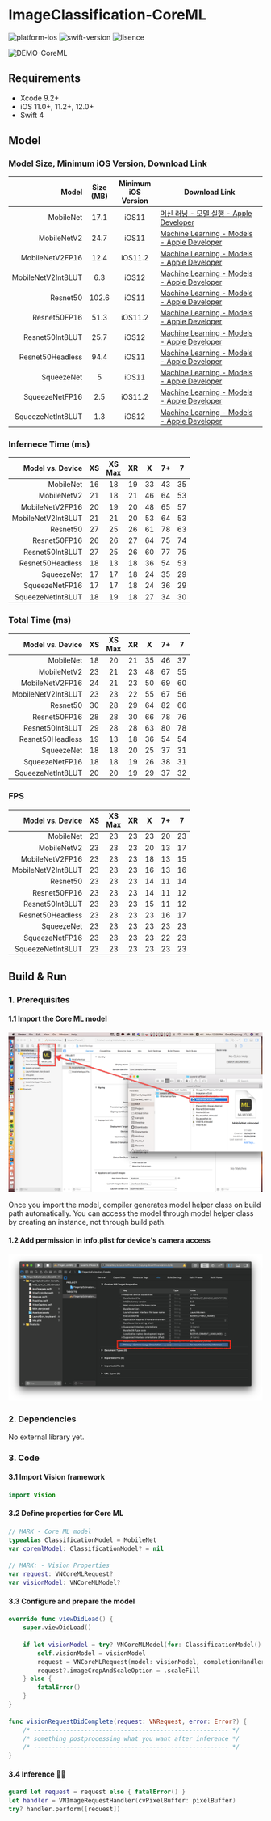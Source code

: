 # ImageClassification-CoreML

![platform-ios](https://img.shields.io/badge/platform-ios-lightgrey.svg)
![swift-version](https://img.shields.io/badge/swift-4-red.svg)
![lisence](https://img.shields.io/badge/license-MIT-black.svg)

![DEMO-CoreML](https://github.com/tucan9389/MobileNetApp-CoreML/raw/master/resource/MobileNet-CoreML-DEMO.gif?raw=true)

## Requirements

- Xcode 9.2+
- iOS 11.0+, 11.2+, 12.0+
- Swift 4

## Model

### Model Size, Minimum iOS Version, Download Link

| Model | Size<br>(MB) | Minimum<br>iOS Version | Download Link |
| ----: | :----: | :----: | ----- |
| MobileNet | 17.1 | iOS11 | [머신 러닝 - 모델 실행 - Apple Developer](https://developer.apple.com/kr/machine-learning/build-run-models) |
| MobileNetV2 | 24.7 | iOS11 | [Machine Learning - Models - Apple Developer](https://developer.apple.com/machine-learning/models) |
| MobileNetV2FP16 | 12.4 | iOS11.2 | [Machine Learning - Models - Apple Developer](https://developer.apple.com/machine-learning/models) |
| MobileNetV2Int8LUT | 6.3 | iOS12 | [Machine Learning - Models - Apple Developer](https://developer.apple.com/machine-learning/models) |
| Resnet50 | 102.6 | iOS11 | [Machine Learning - Models - Apple Developer](https://developer.apple.com/machine-learning/models) |
| Resnet50FP16 | 51.3 | iOS11.2 | [Machine Learning - Models - Apple Developer](https://developer.apple.com/machine-learning/models) |
| Resnet50Int8LUT | 25.7 | iOS12 | [Machine Learning - Models - Apple Developer](https://developer.apple.com/machine-learning/models) |
| Resnet50Headless | 94.4 | iOS11 | [Machine Learning - Models - Apple Developer](https://developer.apple.com/machine-learning/models) |
| SqueezeNet | 5 | iOS11 | [Machine Learning - Models - Apple Developer](https://developer.apple.com/machine-learning/models) |
| SqueezeNetFP16 | 2.5 | iOS11.2 | [Machine Learning - Models - Apple Developer](https://developer.apple.com/machine-learning/models) |
| SqueezeNetInt8LUT | 1.3 | iOS12 | [Machine Learning - Models - Apple Developer](https://developer.apple.com/machine-learning/models) |

### Infernece Time (ms)

| Model vs. Device | XS | XS<br>Max | XR | X | 7+ | 7 |
| ----: | :----: | :----: | :----: | :----: | :----: | :----: |
| MobileNet | 16 | 18 | 19 | 33 | 43 | 35 |
| MobileNetV2 | 21 | 18 | 21 | 46 | 64 | 53 |
| MobileNetV2FP16 | 20 | 19 | 20 | 48 | 65 | 57 |
| MobileNetV2Int8LUT | 21 | 21 | 20 | 53 | 64 | 53 |
| Resnet50 | 27 | 25 | 26 | 61 | 78 | 63 |
| Resnet50FP16 | 26 | 26 | 27 | 64 | 75 | 74 |
| Resnet50Int8LUT | 27 | 25 | 26 | 60 | 77 | 75 |
| Resnet50Headless | 18 | 13 | 18 | 36 | 54 | 53 |
| SqueezeNet | 17 | 17 | 18 | 24 | 35 | 29 |
| SqueezeNetFP16 | 17 | 17 | 18 | 24 | 36 | 29 |
| SqueezeNetInt8LUT | 18 | 19 | 18 | 27 | 34 | 30 |

### Total Time (ms)

| Model vs. Device | XS | XS<br>Max | XR | X | 7+ | 7 |
| ----: | :----: | :----: | :----: | :----: | :----: | :----: |
| MobileNet | 18 | 20 | 21 | 35 | 46 | 37 |
| MobileNetV2 | 23 | 21 | 23 | 48 | 67 | 55 |
| MobileNetV2FP16 | 24 | 21 | 23 | 50 | 69 | 60 |
| MobileNetV2Int8LUT | 23 | 23 | 22 | 55 | 67 | 56 |
| Resnet50 | 30 | 28 | 29 | 64 | 82 | 66 |
| Resnet50FP16 | 28 | 28 | 30 | 66 | 78 | 76 |
| Resnet50Int8LUT | 29 | 28 | 28 | 63 | 80 | 78 |
| Resnet50Headless | 19 | 13 | 18 | 36 | 54 | 54 |
| SqueezeNet | 18 | 18 | 20 | 25 | 37 | 31 |
| SqueezeNetFP16 | 18 | 18 | 19 | 26 | 38 | 31 |
| SqueezeNetInt8LUT | 20 | 20 | 19 | 29 | 37 | 32 |

### FPS

| Model vs. Device | XS | XS<br>Max | XR | X | 7+ | 7 |
| ----: | :----: | :----: | :----: | :----: | :----: | :----: |
| MobileNet | 23 | 23 | 23 | 23 | 20 | 23 |
| MobileNetV2 | 23 | 23 | 23 | 20 | 13 | 17 |
| MobileNetV2FP16 | 23 | 23 | 23 | 18 | 13 | 15 |
| MobileNetV2Int8LUT | 23 | 23 | 23 | 16 | 13 | 16 |
| Resnet50 | 23 | 23 | 23 | 14 | 11 | 14 |
| Resnet50FP16 | 23 | 23 | 23 | 14 | 11 | 12 |
| Resnet50Int8LUT | 23 | 23 | 23 | 15 | 11 | 12 |
| Resnet50Headless | 23 | 23 | 23 | 23 | 16 | 17 |
| SqueezeNet | 23 | 23 | 23 | 23 | 23 | 23 |
| SqueezeNetFP16 | 23 | 23 | 23 | 23 | 22 | 23 |
| SqueezeNetInt8LUT | 23 | 23 | 23 | 23 | 23 | 23 |


## Build & Run

### 1. Prerequisites

#### 1.1 Import the Core ML model

![모델 불러오기.png](resource/%EB%AA%A8%EB%8D%B8%20%EB%B6%88%EB%9F%AC%EC%98%A4%EA%B8%B0.png)

Once you import the model, compiler generates model helper class on build path automatically. You can access the model through model helper class by creating an instance, not through build path.

#### 1.2 Add permission in info.plist for device's camera access

![prerequest_001_plist](resource/prerequest_001_plist.png)

### 2. Dependencies

No external library yet.

### 3. Code

#### 3.1 Import Vision framework

```swift
import Vision
```

#### 3.2 Define properties for Core ML

```swift
// MARK - Core ML model
typealias ClassificationModel = MobileNet
var coremlModel: ClassificationModel? = nil

// MARK: - Vision Properties
var request: VNCoreMLRequest?
var visionModel: VNCoreMLModel?
```

#### 3.3 Configure and prepare the model

```swift
override func viewDidLoad() {
    super.viewDidLoad()

	if let visionModel = try? VNCoreMLModel(for: ClassificationModel().model) {
        self.visionModel = visionModel
        request = VNCoreMLRequest(model: visionModel, completionHandler: visionRequestDidComplete)
        request?.imageCropAndScaleOption = .scaleFill
    } else {
        fatalError()
    }
}

func visionRequestDidComplete(request: VNRequest, error: Error?) {
    /* ------------------------------------------------------ */
    /* something postprocessing what you want after inference */
    /* ------------------------------------------------------ */
}
```

#### 3.4 Inference 🏃‍♂️

```swift
guard let request = request else { fatalError() }
let handler = VNImageRequestHandler(cvPixelBuffer: pixelBuffer)
try? handler.perform([request])
```
